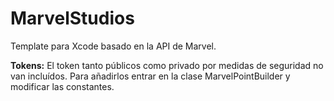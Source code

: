 # MarvelStudios
Template para Xcode basado en la API de Marvel.

**Tokens:**
El token tanto públicos como privado por medidas de seguridad no van incluídos.
Para añadirlos entrar en la clase MarvelPointBuilder y modificar las constantes.
